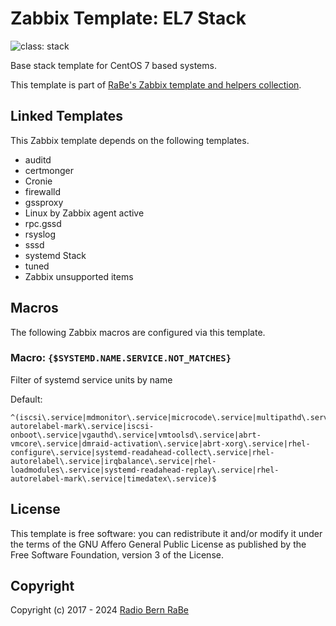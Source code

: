 # Zabbix Template: EL7 Stack

![class: stack](https://img.shields.io/badge/class-stack-00c9bf)

Base stack template for CentOS 7 based systems.

This template is part of [RaBe's Zabbix template and helpers
collection](https://github.com/radiorabe/rabe-zabbix).


## Linked Templates

This Zabbix template depends on the following templates.

* auditd
* certmonger
* Cronie
* firewalld
* gssproxy
* Linux by Zabbix agent active
* rpc.gssd
* rsyslog
* sssd
* systemd Stack
* tuned
* Zabbix unsupported items

## Macros

The following Zabbix macros are configured via this template.

### Macro: `{$SYSTEMD.NAME.SERVICE.NOT_MATCHES}`

Filter of systemd service units by name

Default:
```
^(iscsi\.service|mdmonitor\.service|microcode\.service|multipathd\.service|udisks2\.service|selinux-autorelabel-mark\.service|iscsi-onboot\.service|vgauthd\.service|vmtoolsd\.service|abrt-vmcore\.service|dmraid-activation\.service|abrt-xorg\.service|rhel-configure\.service|systemd-readahead-collect\.service|rhel-autorelabel\.service|irqbalance\.service|rhel-loadmodules\.service|systemd-readahead-replay\.service|rhel-autorelabel-mark\.service|timedatex\.service)$
```

## License

This template is free software: you can redistribute it and/or modify it under
the terms of the GNU Affero General Public License as published by the Free
Software Foundation, version 3 of the License.

## Copyright

Copyright (c) 2017 - 2024 [Radio Bern RaBe](http://www.rabe.ch)
